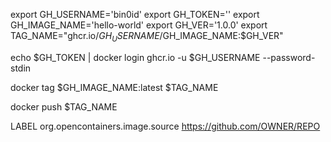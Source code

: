 export GH_USERNAME='bin0id'
export GH_TOKEN=''
export GH_IMAGE_NAME='hello-world'
export GH_VER='1.0.0'
export TAG_NAME="ghcr.io/$GH_USERNAME/$GH_IMAGE_NAME:$GH_VER"

echo $GH_TOKEN | docker login ghcr.io -u $GH_USERNAME --password-stdin

docker tag $GH_IMAGE_NAME:latest $TAG_NAME

docker push $TAG_NAME

LABEL org.opencontainers.image.source https://github.com/OWNER/REPO